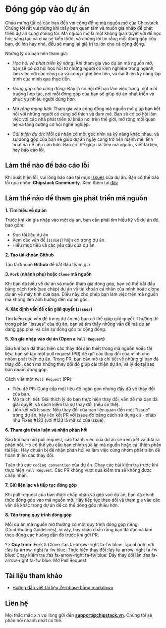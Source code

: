 <br>
<br>
<br>

# Đóng góp vào dự án

Chào mừng tất cả các bạn đến với cộng đồng [mã nguồn mở](https://github.com/ChipstackLTD) của Chipstack. Chúng tôi rất vui mừng khi thấy bạn quan tâm và muốn gia nhập để phát triển dự án cùng chúng tôi. Mã nguồn mở là một không gian tuyệt vời để học hỏi, sáng tạo và chia sẻ kiến thức, và chúng tôi tin rằng mỗi đóng góp của bạn, dù lớn hay nhỏ, đều sẽ mang lại giá trị to lớn cho cả cộng đồng.

Những lý do bạn nên tham gia:
- *Học hỏi và phát triển kỹ năng*: Khi tham gia vào dự án mã nguồn mở, bạn sẽ có cơ hội học hỏi từ những người có kinh nghiệm trong ngành, làm việc với các công cụ và công nghệ tiên tiến, và cải thiện kỹ năng lập trình của mình qua thực tiễn.

- *Đóng góp cho cộng đồng*: Đây là cơ hội để bạn làm việc trong một môi trường hợp tác, nơi mỗi đóng góp của bạn sẽ giúp dự án phát triển và phục vụ nhiều người dùng hơn.

- *Mở rộng mạng lưới*: Tham gia vào cộng đồng mã nguồn mở giúp bạn kết nối với những người có cùng sở thích và đam mê. Bạn sẽ có cơ hội làm việc với các nhà phát triển từ khắp nơi trên thế giới, mở rộng mối quan hệ và tăng cường cơ hội nghề nghiệp.

- *Cải thiện dự án*: Mỗi cá nhân có một góc nhìn và kỹ năng khác nhau, và sự đóng góp của bạn sẽ giúp dự án ngày càng trở nên mạnh mẽ, linh hoạt và dễ tiếp cận hơn. Bạn có thể giúp cải tiến mã nguồn, viết tài liệu, hay báo cáo lỗi.

## Làm thế nào để báo cáo lỗi

Khi xuất hiện lỗi, vui lòng báo cáo tại mục [Issues](https://github.com/ChipstackLTD/Zerobase/issues) của dự án. Bạn có thể báo lỗi qua nhóm **Chipstack Community**. Xem thêm tại [đây](./support.md)

## Làm thế nào để tham gia phát triển mã nguồn

**1. Tìm hiểu về dự án**

Trước khi xin gia nhập vào một dự án, bạn cần phải tìm hiểu kỹ về dự án đó, bao gồm:
- Đọc tài liệu dự án
- Xem các vấn đề (`Issues`) hiện có trong dự án.
- Hiểu mục tiêu và các yêu cầu của dự án.

**2. Tạo tài khoản Github**

Tạo tài khoản **Github** để  bắt đầu tham gia

**3. `Fork` (nhánh phụ) hoặc `Clone` mã nguồn**

Khi bạn đã hiểu về dự án và muốn tham gia đóng góp, bạn có thể bắt đầu bằng cách fork (sao chép) dự án về tài khoản cá nhân của mình hoặc clone dự án về máy tính của bạn. Điều này cho phép bạn làm việc trên mã nguồn mà không làm ảnh hưởng đến dự án gốc.

**4. Xác định vấn đề cần giải quyết (`Issues`)**

Tìm kiếm các vấn đề trong dự án mà bạn có thể giúp giải quyết. Thường thì trong phần "Issues" của dự án, bạn sẽ tìm thấy những vấn đề mà dự án đang gặp phải và cần sự đóng góp từ cộng đồng.

**5. Xin gia nhập vào dự án (Open a `Pull Request`)**

Sau khi bạn đã thực hiện các thay đổi cần thiết trong mã nguồn hoặc tài liệu, bạn sẽ tạo một pull request (PR) để gửi các thay đổi của mình cho nhóm phát triển dự án. Trong PR, bạn cần mô tả chi tiết về những gì bạn đã thay đổi, cách mà những thay đổi đó giúp cải thiện dự án, và lý do tại sao bạn muốn đóng góp.

Cách viết một `Pull Request` (PR):

- Tiêu đề PR: Cung cấp một tiêu đề ngắn gọn nhưng đầy đủ về thay đổi của bạn.
- Mô tả chi tiết: Giải thích lý do bạn thực hiện thay đổi, vấn đề mà bạn đã giải quyết, và cách kiểm tra sự thay đổi (nếu có thể).
- Liên kết với Issues: Nếu thay đổi của bạn liên quan đến một "issue" trong dự án, hãy liên kết PR với issue đó bằng cách sử dụng cú - pháp như Fixes #123 (với #123 là mã số của issue).

**6. Tham gia thảo luận và nhận phản hồi**

Sau khi bạn mở pull request, các thành viên của dự án sẽ xem xét và đưa ra phản hồi. Họ có thể yêu cầu bạn chỉnh sửa lại mã nguồn hoặc cải thiện phần tài liệu. Hãy chuẩn bị để nhận phản hồi và làm việc cùng nhóm phát triển để hoàn thiện các thay đổi.

Tuân thủ các `coding convention` của dự án. Chạy các bài kiểm tra trước khi thực hiện `Pull Request`. Các PR không vượt qua kiểm tra sẽ không được chấp nhận.

**7. Giữ liên lạc và tiếp tục đóng góp**

Khi pull request của bạn được chấp nhận và gộp vào dự án, bạn đã chính thức đóng góp vào mã nguồn mở. Hãy tiếp tục theo dõi và tham gia vào các vấn đề khác trong dự án để có thể đóng góp nhiều hơn.

**8. Tôn trọng quy trình đóng góp**

Mỗi dự án mã nguồn mở thường có một quy trình đóng góp riêng (Contributing Guidelines), vì vậy, hãy chắc chắn rằng bạn đã đọc và làm theo đúng các hướng dẫn đó trước khi gửi PR.

?> **Quy trình**: Fork & Clone :fas fa-arrow-right fa-fw blue: Tạo nhánh mới :fas fa-arrow-right fa-fw blue: Thực hiện thay đổi :fas fa-arrow-right fa-fw blue: Chạy kiểm tra :fas fa-arrow-right fa-fw blue: Đẩy thay đổi lên :fas fa-arrow-right fa-fw blue: Mở Pull Request

## Tài liệu tham khảo
- [Hướng dẫn viết tài liệu Zerobase bằng markdown](vi/developer/how-to-docs.md)

## Liên hệ
Mọi thắc mắc xin vui lòng gửi đến **support@chipstack.vn**. Chúng tôi sẽ phản hồi nhanh nhất có thể.